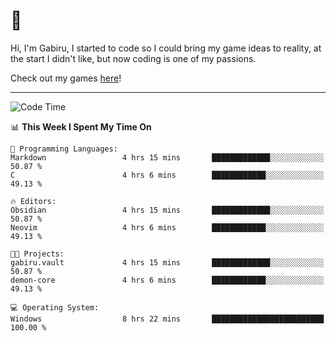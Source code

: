 # 🐀

Hi, I'm Gabiru, I started to code so I could bring my game ideas to reality, at the start I didn't like, but now coding is one of my passions.

Check out my games [here](https://gabiru.art/projetos/)!

---

<!--START_SECTION:waka-->
![Code Time](http://img.shields.io/badge/Code%20Time-460%20hrs%2041%20mins-blue)

📊 **This Week I Spent My Time On** 

```text
💬 Programming Languages: 
Markdown                 4 hrs 15 mins       █████████████░░░░░░░░░░░░   50.87 % 
C                        4 hrs 6 mins        ████████████░░░░░░░░░░░░░   49.13 % 

🔥 Editors: 
Obsidian                 4 hrs 15 mins       █████████████░░░░░░░░░░░░   50.87 % 
Neovim                   4 hrs 6 mins        ████████████░░░░░░░░░░░░░   49.13 % 

🐱‍💻 Projects: 
gabiru.vault             4 hrs 15 mins       █████████████░░░░░░░░░░░░   50.87 % 
demon-core               4 hrs 6 mins        ████████████░░░░░░░░░░░░░   49.13 % 

💻 Operating System: 
Windows                  8 hrs 22 mins       █████████████████████████   100.00 % 
```


<!--END_SECTION:waka-->
